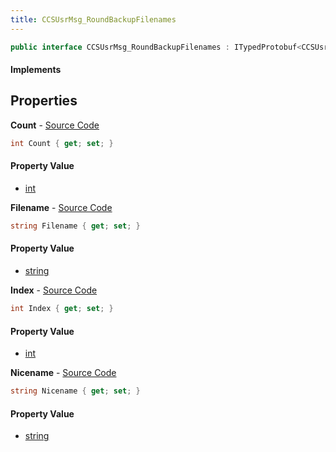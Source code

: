 ```yaml
---
title: CCSUsrMsg_RoundBackupFilenames
---
```


```csharp
public interface CCSUsrMsg_RoundBackupFilenames : ITypedProtobuf<CCSUsrMsg_RoundBackupFilenames>, INativeHandle, INetMessage<CCSUsrMsg_RoundBackupFilenames>, IDisposable
```

#### Implements

## Properties

**Count** - [Source Code](https://github.com/swiftly-solution/swiftlys2/blob/main/managed/src/SwiftlyS2.Generated/Protobufs/Interfaces/CCSUsrMsg_RoundBackupFilenames.cs#L18)

```csharp
int Count { get; set; }
```

#### Property Value

- [int](https://learn.microsoft.com/dotnet/api/system.int32)

**Filename** - [Source Code](https://github.com/swiftly-solution/swiftlys2/blob/main/managed/src/SwiftlyS2.Generated/Protobufs/Interfaces/CCSUsrMsg_RoundBackupFilenames.cs#L24)

```csharp
string Filename { get; set; }
```

#### Property Value

- [string](https://learn.microsoft.com/dotnet/api/system.string)

**Index** - [Source Code](https://github.com/swiftly-solution/swiftlys2/blob/main/managed/src/SwiftlyS2.Generated/Protobufs/Interfaces/CCSUsrMsg_RoundBackupFilenames.cs#L21)

```csharp
int Index { get; set; }
```

#### Property Value

- [int](https://learn.microsoft.com/dotnet/api/system.int32)

**Nicename** - [Source Code](https://github.com/swiftly-solution/swiftlys2/blob/main/managed/src/SwiftlyS2.Generated/Protobufs/Interfaces/CCSUsrMsg_RoundBackupFilenames.cs#L27)

```csharp
string Nicename { get; set; }
```

#### Property Value

- [string](https://learn.microsoft.com/dotnet/api/system.string)

